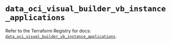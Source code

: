 # `data_oci_visual_builder_vb_instance_applications`

Refer to the Terraform Registry for docs: [`data_oci_visual_builder_vb_instance_applications`](https://registry.terraform.io/providers/oracle/oci/6.18.0/docs/data-sources/visual_builder_vb_instance_applications).
